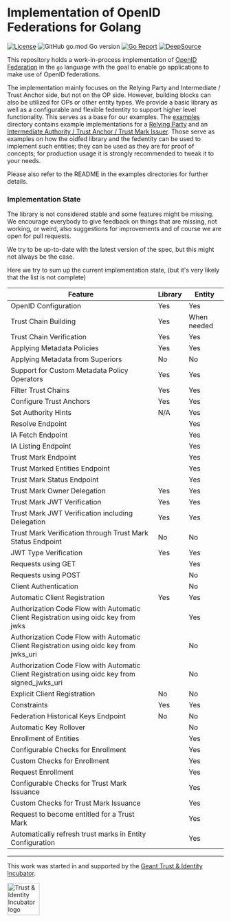 # Implementation of OpenID Federations for Golang

[![License](https://img.shields.io/github/license/go-oidfed/lib.svg)](https://github.com/go-oidfed/lib/blob/master/LICENSE)
![GitHub go.mod Go version](https://img.shields.io/github/go-mod/go-version/go-oidfed/lib)
[![Go Report](https://goreportcard.com/badge/github.com/go-oidfed/lib)](https://goreportcard.com/report/github.com/go-oidfed/lib)
[![DeepSource](https://deepsource.io/gh/go-oidfed/lib.svg/?label=active+issues&show_trend=true)](https://deepsource.io/gh/go-oidfed/lib/?ref=repository-badge)

This repository holds a work-in-process implementation of
[OpenID Federation](https://openid.github.io/federation/main.html) in the `go` language with the goal to enable go applications to make 
use of OpenID federations.

The implementation mainly focuses on the Relying Party and Intermediate / Trust Anchor side, but not on the OP side. However, building blocks can also be utilized for OPs or other entity types.
We provide a basic library as well as a configurable and flexible fedentity to support higher level functionality. This serves as a base for our examples.
The [examples](https://github.com/go-oidfed/lib/tree/master/examples) directory contains example 
implementations for a [Relying Party](https://github.com/go-oidfed/lib/tree/master/examples/rp) and an 
[Intermediate Authority / Trust Anchor / Trust Mark Issuer](https://github.com/go-oidfed/lib/tree/master/examples/ta). Those serve 
as examples on how the oidfed 
library and the fedentity can be used to implement such entities;
they can be used as they are for proof of concepts;
for production usage it is strongly recommended to tweak it to your needs.

Please also refer to the README in the examples directories for further details.

### Implementation State

The library is not considered stable and some features might be missing. We encourage everybody to give feedback on 
things that are missing, not working, or weird, also suggestions for improvements and of course we are open for pull 
requests.

We try to be up-to-date with the latest version of the spec, but this might not
always be the case.


Here we try to sum up the current implementation state, (but it's very likely
that the list is not complete)

| Feature                                                                                        | Library | Entity      |
|------------------------------------------------------------------------------------------------|---------|-------------|
| OpenID Configuration                                                                           | Yes     | Yes         |
| Trust Chain Building                                                                           | Yes     | When needed |
| Trust Chain Verification                                                                       | Yes     | Yes         |
| Applying Metadata Policies                                                                     | Yes     | Yes         |
| Applying Metadata from Superiors                                                               | No      | No          |
| Support for Custom Metadata Policy Operators                                                   | Yes     | Yes         |
| Filter Trust Chains                                                                            | Yes     | Yes         |
| Configure Trust Anchors                                                                        | Yes     | Yes         |
| Set Authority Hints                                                                            | N/A     | Yes         |
| Resolve Endpoint                                                                               |         | Yes         |
| IA Fetch Endpoint                                                                              |         | Yes         |
| IA Listing Endpoint                                                                            |         | Yes         |
| Trust Mark Endpoint                                                                            |         | Yes         |
| Trust Marked Entities Endpoint                                                                 |         | Yes         |
| Trust Mark Status Endpoint                                                                     |         | Yes         |
| Trust Mark Owner Delegation                                                                    | Yes     | Yes         |
| Trust Mark JWT Verification                                                                    | Yes     | Yes         |
| Trust Mark JWT Verification including Delegation                                               | Yes     | Yes         |
| Trust Mark Verification through Trust Mark Status Endpoint                                     | No      | No          |
| JWT Type Verification                                                                          | Yes     | Yes         |
| Requests using GET                                                                             |         | Yes         |
| Requests using POST                                                                            |         | No          |
| Client Authentication                                                                          |         | No          |
| Automatic Client Registration                                                                  | Yes     | Yes         |
| Authorization Code Flow with Automatic Client Registration using oidc key from jwks            |         | Yes         |
| Authorization Code Flow with Automatic Client Registration using oidc key from jwks_uri        |         | No          |
| Authorization Code Flow with Automatic Client Registration using oidc key from signed_jwks_uri |         | No          |
| Explicit Client Registration                                                                   | No      | No          |
| Constraints                                                                                    | Yes     | Yes         |
| Federation Historical Keys Endpoint                                                            | No      | No          |
| Automatic Key Rollover                                                                         |         | No          |
| Enrollment of Entities                                                                         |         | Yes         |
| Configurable Checks for Enrollment                                                             |         | Yes         |
| Custom Checks for Enrollment                                                                   |         | Yes         |
| Request Enrollment                                                                             |         | Yes         |
| Configurable Checks for Trust Mark Issuance                                                    |         | Yes         |
| Custom Checks for Trust Mark Issuance                                                          |         | Yes         |
| Request to become entitled for a Trust Mark                                                    |         | Yes         |
| Automatically refresh trust marks in Entity Configuration                                      |         | Yes         |



---


This work was started in and supported by the
[Geant Trust & Identity Incubator](https://connect.geant.org/trust-and-identity-incubator).

<img src="https://wiki.geant.org/download/attachments/120500419/incubator_logo.jpg" alt="Trust & Identity Incubator logo" height="75"/>

